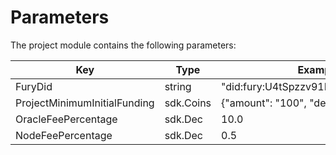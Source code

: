 # Parameters

The project module contains the following parameters:

| Key                          | Type       | Example                            |
|------------------------------|------------|------------------------------------|
| FuryDid                       | string     | "did:fury:U4tSpzzv91HHqWW1YmFkHJ"   |
| ProjectMinimumInitialFunding | sdk.Coins  | {"amount": "100", "denom": "ufury"} |
| OracleFeePercentage          | sdk.Dec    | 10.0                               |
| NodeFeePercentage            | sdk.Dec    | 0.5                                |
